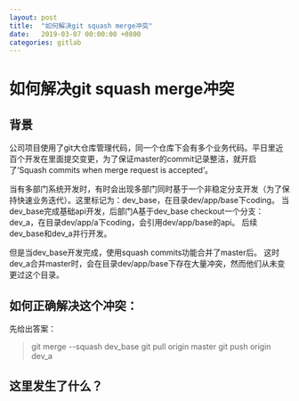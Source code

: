 ```yaml
---
layout: post
title:  "如何解决git squash merge冲突"
date:   2019-03-07 00:00:00 +0800
categories: gitlab
---
```


# 如何解决git squash merge冲突

## 背景

公司项目使用了git大仓库管理代码，同一个仓库下会有多个业务代码。平日里近百个开发在里面提交变更，为了保证master的commit记录整洁，就开启了‘Squash commits when merge request is accepted’。

当有多部门系统开发时，有时会出现多部门同时基于一个非稳定分支开发（为了保持快速业务迭代）。这里标记为：dev_base，在目录dev/app/base下coding。
当dev_base完成基础api开发，后部门A基于dev_base checkout一个分支：dev_a，在目录dev/app/a下coding，会引用dev/app/base的api。
后续dev_base和dev_a并行开发。

但是当dev_base开发完成，使用squash commits功能合并了master后。
这时dev_a合并master时，会在目录dev/app/base下存在大量冲突，然而他们从未变更过这个目录。

## 如何正确解决这个冲突：

先给出答案：

> git merge --squash dev_base
> git pull origin master
> git push origin dev_a  

## 这里发生了什么？
